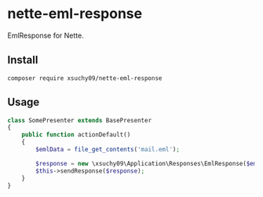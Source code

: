 # nette-eml-response
EmlResponse for Nette.

## Install
```composer
composer require xsuchy09/nette-eml-response
```

## Usage
```php
class SomePresenter extends BasePresenter
{
	public function actionDefault()
	{
		$emlData = file_get_contents('mail.eml');

		$response = new \xsuchy09\Application\Responses\EmlResponse($emlData, 'download.eml');
		$this->sendResponse($response);
	}
}
```